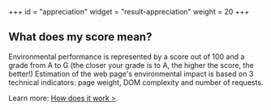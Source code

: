 +++
id = "appreciation"
widget = "result-appreciation"
weight = 20
+++

## What does my score mean?

[//]: # "TODO: Le texte change en fonction du résultat"

Environmental performance is represented by a score out of 100 and a grade from A to G (the closer your grade is to A, the higher the score, the better!)
Estimation of the web page's environmental impact is based on 3 technical indicators: page weight, DOM complexity and number of requests.

Learn more:
[How does it work >](/en/how-it-works/).
